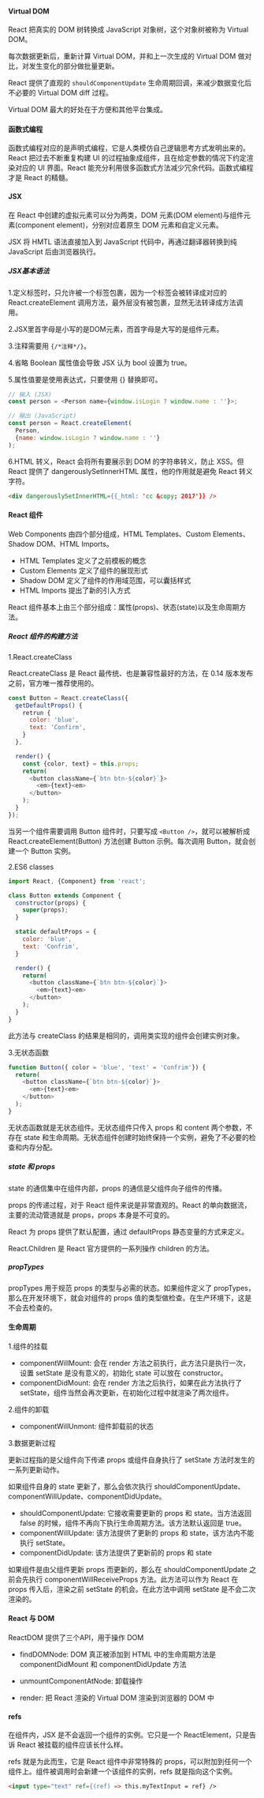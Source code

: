 #### Virtual DOM

React 把真实的 DOM 树转换成 JavaScript 对象树，这个对象树被称为 Virtual DOM。

每次数据更新后，重新计算 Virtual DOM，并和上一次生成的 Virtual DOM 做对比，对发生变化的部分做批量更新。

React 提供了直观的 `shouldComponentUpdate` 生命周期回调，来减少数据变化后不必要的 Virtual DOM diff 过程。

Virtual DOM 最大的好处在于方便和其他平台集成。

#### 函数式编程

函数式编程对应的是声明式编程，它是人类模仿自己逻辑思考方式发明出来的。React 把过去不断重复构建 UI 的过程抽象成组件，且在给定参数的情况下约定渲染对应的 UI 界面。React 能充分利用很多函数式方法减少冗余代码。函数式编程才是 React 的精髓。

#### JSX

在 React 中创建的虚拟元素可以分为两类，DOM 元素(DOM element)与组件元素(component element)，分别对应着原生 DOM 元素和自定义元素。

JSX 将 HMTL 语法直接加入到 JavaScript 代码中，再通过翻译器转换到纯 JavaScript 后由浏览器执行。

##### JSX基本语法

1.定义标签时，只允许被一个标签包裹，因为一个标签会被转译成对应的 React.createElement 调用方法，最外层没有被包裹，显然无法转译成方法调用。

2.JSX里首字母是小写的是DOM元素，而首字母是大写的是组件元素。

3.注释需要用 `{/*注释*/}`。

4.省略 Boolean 属性值会导致 JSX 认为 bool 设置为 true。

5.属性值要是使用表达式，只要使用 {} 替换即可。

```js
// 输入 (JSX)
const person = <Person name={window.isLogin ? window.name : ''}>;

// 输出 (JavaScript)
const person = React.createElement(
  Person,
  {name: window.isLogin ? window.name : ''}
);
```
6.HTML 转义，React 会将所有要展示到 DOM 的字符串转义，防止 XSS。但React 提供了 dangerouslySetInnerHTML 属性，他的作用就是避免 React 转义字符。

```html
<div dangerouslySetInnerHTML={{_html: 'cc &copy; 2017'}} />
```

#### React 组件

Web Components 由四个部分组成，HTML Templates、Custom Elements、Shadow DOM、HTML Imports。

- HTML Templates 定义了之前模板的概念
- Custom Elements 定义了组件的展现形式
- Shadow DOM 定义了组件的作用域范围，可以囊括样式
- HTML Imports 提出了新的引入方式

React 组件基本上由三个部分组成：属性(props)、状态(state)以及生命周期方法。

##### React 组件的构建方法

1.React.createClass

React.createClass 是 React 最传统、也是兼容性最好的方法，在 0.14 版本发布之前，官方唯一推荐使用的。

```js
const Button = React.createClass({
  getDefaultProps() {
    retrun {
      color: 'blue',
      text: 'Confirm',
    }
  },

  render() {
    const {color, text} = this.props;
    return(
      <button className={`btn btn-${color}`}>
        <em>{text}<em>
      </button>
    );
  }
});
```

当另一个组件需要调用 Button 组件时，只要写成 `<Button />`，就可以被解析成 React.createElement(Button) 方法创建 Button 示例。每次调用 Button，就会创建一个 Button 实例。

2.ES6 classes

```js
import React, {Component} from 'react';

class Button extends Component {
  constructor(props) {
    super(props);
  }

  static defaultProps = {
    color: 'blue',
    text: 'Confrim',
  }

  render() {
    return(
      <button className={`btn btn-${color}`}>
        <em>{text}<em>
      </button>
    );
  }
}
```

此方法与 createClass 的结果是相同的，调用类实现的组件会创建实例对象。

3.无状态函数

```js
function Button({ color = 'blue', 'text' = 'Confrim'}) {
  return(
    <button className={`btn btn-${color}`}>
      <em>{text}<em>
    </button>
  );
}
```

无状态函数就是无状态组件。无状态组件只传入 props 和 content 两个参数，不存在 state 和生命周期。无状态组件创建时始终保持一个实例，避免了不必要的检查和内存分配。

##### state 和 props

state 的通信集中在组件内部，props 的通信是父组件向子组件的传播。

props 的传递过程，对于 React 组件来说是非常直观的。React 的单向数据流，主要的流动管道就是 props，props 本身是不可变的。

React 为 props 提供了默认配置，通过 defaultProps 静态变量的方式来定义。

React.Children 是 React 官方提供的一系列操作 children 的方法。

##### propTypes

propTypes 用于规范 props 的类型与必需的状态。如果组件定义了 propTypes，那么在开发环境下，就会对组件的 props 值的类型做检查。在生产环境下，这是不会去检查的。

#### 生命周期

1.组件的挂载

- componentWillMount: 会在 render 方法之前执行，此方法只是执行一次，设置 setState 是没有意义的，初始化 state 可以放在 constructor。
- componentDidMount: 会在 render 方法之后执行，如果在此方法执行了 setState，组件当然会再次更新，在初始化过程中就渲染了两次组件。

2.组件的卸载

- componentWillUnmont: 组件卸载前的状态

3.数据更新过程

更新过程指的是父组件向下传递 props 或组件自身执行了 setState 方法时发生的一系列更新动作。

如果组件自身的 state 更新了，那么会依次执行 shouldComponentUpdate、componentWillUpdate、componentDidUpdate。

- shouldComponentUpdate: 它接收需要更新的 props 和 state。当方法返回 false 的时候，组件不再向下执行生命周期方法。该方法默认返回是 true。
- componentWillUpdate: 该方法提供了更新的 props 和 state，该方法内不能执行 setState。
- componentDidUpdate: 该方法提供了更新前的 props 和 state

如果组件是由父组件更新 props 而更新的，那么在 shouldComponentUpdate 之前会先执行 componentWillReceiveProps 方法。此方法可以作为 React 在 props 传入后，渲染之前 setState 的机会。在此方法中调用 setState 是不会二次渲染的。

#### React 与 DOM

ReactDOM 提供了三个API，用于操作 DOM

- findDOMNode: DOM 真正被添加到 HTML 中的生命周期方法是 componentDidMount 和 componentDidUpdate 方法

- unmountComponentAtNode: 卸载操作

- render: 把 React 渲染的 Virtual DOM 渲染到浏览器的 DOM 中

#### refs

在组件内，JSX 是不会返回一个组件的实例。它只是一个 ReactElement，只是告诉 React 被挂载的组件应该长什么样。

refs 就是为此而生，它是 React 组件中非常特殊的 props，可以附加到任何一个组件上。组件被调用时会新建一个该组件的实例，refs 就是指向这个实例。

```html
<input type="text" ref={(ref) => this.myTextInput = ref} />
```
